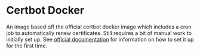 # Certbot Docker
An image based off the official certbot docker image which includes a cron job
to automatically renew certificates. Still requires a bit of manual work to
initially set up. See [official documentation][1] for information on how to set
it up for the first time.

[1]: https://github.com/certbot/certbot
